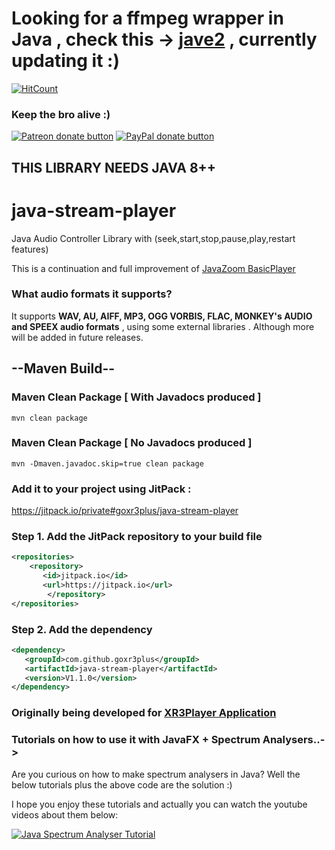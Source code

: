 # Looking for a ffmpeg wrapper in Java , check this -> [jave2](https://github.com/goxr3plus/jave2) , currently updating it :)

[![HitCount](http://hits.dwyl.io/goxr3plus/java-stream-player.svg)](http://hits.dwyl.io/goxr3plus/java-stream-player)

### Keep the bro alive :)

<a href="https://patreon.com/preview/8adae1b75d654b2899e04a9e1111f0eb" title="Donate to this project using Patreon"><img src="https://img.shields.io/badge/patreon-donate-yellow.svg" alt="Patreon donate button" /></a>
<a href="https://www.paypal.me/GOXR3PLUSCOMPANY" title="Donate to this project using Paypal"><img src="https://img.shields.io/badge/paypal-donate-yellow.svg" alt="PayPal donate button" /></a>


## THIS LIBRARY NEEDS JAVA 8++ 

# java-stream-player
Java Audio Controller Library with (seek,start,stop,pause,play,restart features)

This is a continuation and full improvement of [JavaZoom BasicPlayer](http://www.javazoom.net/jlgui/api.html)

### What audio formats it supports?
It supports **WAV, AU, AIFF, MP3, OGG VORBIS, FLAC, MONKEY's AUDIO and SPEEX audio formats** , using some external libraries . Although more will be added in future releases.

## --Maven Build--

### Maven Clean Package [ With Javadocs produced ]

```mvn clean package``` 

### Maven Clean Package [ No Javadocs produced ]

```mvn -Dmaven.javadoc.skip=true clean package```

### Add it to your project using JitPack :

https://jitpack.io/private#goxr3plus/java-stream-player

### Step 1. Add the JitPack repository to your build file
``` XML
<repositories>
	<repository>
	   <id>jitpack.io</id>
	   <url>https://jitpack.io</url>
        </repository>
</repositories>
```

###  Step 2. Add the dependency
``` XML
<dependency>
   <groupId>com.github.goxr3plus</groupId>
   <artifactId>java-stream-player</artifactId>
   <version>V1.1.0</version>
</dependency>
```

### Originally being developed for [XR3Player Application](https://github.com/goxr3plus/XR3Player)

### Tutorials on how to use it with JavaFX + Spectrum Analysers..->
Are you curious on how to make spectrum analysers in Java? Well the below tutorials plus the above code are the solution :)

I hope you enjoy these tutorials and actually you can watch the youtube videos about them below:


[![Java Spectrum Analyser Tutorial](http://img.youtube.com/vi/lwlioga8Row/0.jpg)](https://www.youtube.com/watch?v=lwlioga8Row)

